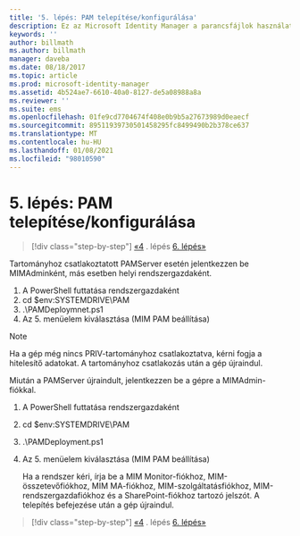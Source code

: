 ```yaml
---
title: '5. lépés: PAM telepítése/konfigurálása'
description: Ez az Microsoft Identity Manager a parancsfájlok használatával történő konfigurálásának 5. lépése, amely a PAM-kiszolgálón végrehajtott telepítési lépéseket ismerteti.
keywords: ''
author: billmath
ms.author: billmath
manager: daveba
ms.date: 08/18/2017
ms.topic: article
ms.prod: microsoft-identity-manager
ms.assetid: 4b524ae7-6610-40a0-8127-de5a08988a8a
ms.reviewer: ''
ms.suite: ems
ms.openlocfilehash: 01fe9cd7704674f408e0b9b5a27673989d0eaecf
ms.sourcegitcommit: 89511939730501458295fc8499490b2b378ce637
ms.translationtype: MT
ms.contentlocale: hu-HU
ms.lasthandoff: 01/08/2021
ms.locfileid: "98010590"
---
```

# <a name="step-5-installingconfiguring-pam"></a>5. lépés: PAM telepítése/konfigurálása

> [!div class="step-by-step"]
> [«4](sp1-step4-configuring-sharepoint.md) 
>  . lépés [6. lépés»](sp1-step6-setup-pam-trust.md)

Tartományhoz csatlakoztatott PAMServer esetén jelentkezzen be MIMAdminként, más esetben helyi rendszergazdaként.
1. A PowerShell futtatása rendszergazdaként
2. cd $env:SYSTEMDRIVE\PAM
3. .\PAMDeploymnet.ps1
4. Az 5. menüelem kiválasztása (MIM PAM beállítása)

>[!NOTE]
>Ha a gép még nincs PRIV-tartományhoz csatlakoztatva, kérni fogja a hitelesítő adatokat. A tartományhoz csatlakozás után a gép újraindul.

Miután a PAMServer újraindult, jelentkezzen be a gépre a MIMAdmin-fiókkal.

1. A PowerShell futtatása rendszergazdaként
2. cd $env:SYSTEMDRIVE\PAM
3. .\PAMDeployment.ps1
4. Az 5. menüelem kiválasztása (MIM PAM beállítása)

   Ha a rendszer kéri, írja be a MIM Monitor-fiókhoz, MIM-összetevőfiókhoz, MIM MA-fiókhoz, MIM-szolgáltatásfiókhoz, MIM-rendszergazdafiókhoz és a SharePoint-fiókhoz tartozó jelszót.
   A telepítés befejezése után a gép újraindul.

> [!div class="step-by-step"]
> [«4](sp1-step4-configuring-sharepoint.md) 
>  . lépés [6. lépés»](sp1-step6-setup-pam-trust.md)

